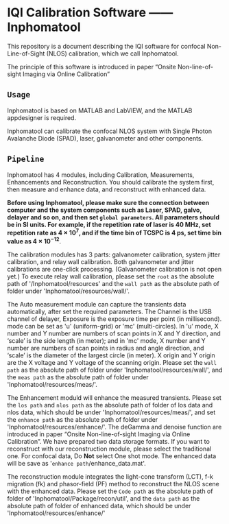 # IQI Calibration Software —— Inphomatool

This repository is a document describing the IQI software for confocal Non-Line-of-Sight (NLOS) calibration, which we call Inphomatool.

The principle of this software is introduced in paper “Onsite Non-line-of-sight Imaging via Online Calibration”

## ```Usage```
Inphomatool is based on MATLAB and LabVIEW, and the MATLAB appdesigner is required.

Inphomatool can calibrate the confocal NLOS system with Single Photon Avalanche Diode (SPAD), laser, galvanometer and other components.

## ```Pipeline```
Inphomatool has 4 modules, including Calibration, Measurements, Enhancements and Reconstruction. You should calibrate the system first, then measure and enhance data, and reconstruct with enhanced data.

**Before using Inphomatool, please make sure the connection between computer and the system components such as Laser, SPAD, galvo, delayer and so on, and then set ```global parameters```. All parameters should be in SI units. For example, if the repetition rate of laser is 40 MHz, set repetition rate as $4\times10^{7}$, and if the time bin of TCSPC is 4 ps, set time bin value as $4\times10^{-12}$**.

The calibration modules has 3 parts: galvanometer calibration, system jitter calibration, and relay wall calibration. Both galvanometer and jitter calibrations are one-click processing. (Galvanometer calibration is not open yet.) To execute relay wall calibration, please set the ```root``` as the absolute path of '/Inphomatool/resources' and the ```wall path``` as the absolute path of folder under 'Inphomatool/resources/wall/'.

The Auto measurement module can capture the transients data automatically, after set the required parameters. The Channel is the USB channel of delayer, Exposure is the exposure time per point (in millisecond). mode can be set as 'u' (uniform-grid) or 'mc' (multi-circles). In 'u' mode, X number and Y number are numbers of scan points in X and Y direction, and ‘scale’ is the side length (in meter); and in 'mc' mode, X number and Y number are numbers of scan points in radius and angle direction, and ‘scale’ is the diameter of the largest circle (in meter). X origin and Y origin are the X voltage and Y voltage of the scanning origin. Please set the ```wall path``` as the absolute path of folder under 'Inphomatool/resources/wall/', and the ```meas path``` as the absolute path of folder under 'Inphomatool/resources/meas/'.

The Enhancement moduld will enhance the measured transients. Please set the ```los path``` and ```nlos path``` as the absolute path of folder of los data and nlos data, which should be under 'Inphomatool/resources/meas/', and set the ```enhance path``` as the absolute path of folder under 'Inphomatool/resources/enhance/'.
The deGamma and denoise function are introduced in paper “Onsite Non-line-of-sight Imaging via Online Calibration”. We have prepared two data storage formats. If you want to reconstruct with our reconstruction module, please select the traditional one. For confocal data, Do **Not** select One shot mode. The enhanced data will be save as '```enhance path```/enhance_data.mat'.

The reconstruction module integrates the light-cone transform (LCT), f-k migration (fk) and phasor-field (PF) method to reconstruct the NLOS scene with the enhanced data. Please set the ```Code path``` as the absolute path of folder of 'Inphomatool/Package/recon/util', and the ```data path``` as the absolute path of folder of enhanced data, which should be under 'Inphomatool/resources/enhance/'
